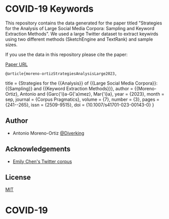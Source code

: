 
# COVID-19 Keywords

This repository contains the data generated for the paper titled "Strategies for the Analysis of Large Social Media Corpora: Sampling and Keyword Extraction Methods". We used a large Twitter dataset to extract keywirds using two different methods (SketchEngine and TextRank) and sample sizes.


If you use the data in this repository please cite the paper:

[Paper URL](https://link.springer.com/article/10.1007/s41701-023-00143-0)

    @article{moreno-ortizStrategiesAnalysisLarge2023,
  title = {Strategies for the {{Analysis}} of {{Large Social Media Corpora}}: {{Sampling}} and {{Keyword Extraction Methods}}},
  author = {{Moreno-Ortiz}, Antonio and {Garc{\'i}a-G{\'a}mez}, Mar{\'i}a},
  year = {2023},
  month = sep,
  journal = {Corpus Pragmatics},
  volume = {7},
  number = {3},
  pages = {241--265},
  issn = {2509-9515},
  doi = {10.1007/s41701-023-00143-0}
  }




## Author

- Antonio Moreno-Ortiz [@Diverking](https://www.github.com/Diverking)

## Acknowledgements

 - [Emily Chen's Twitter corpus](https://github.com/echen102/COVID-19-TweetIDs)

## License

[MIT](https://choosealicense.com/licenses/mit/)

# COVID-19
